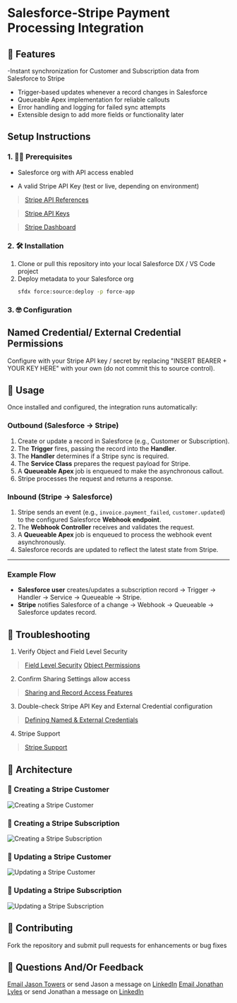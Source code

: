 # Salesforce-Stripe Payment Processing Integration
## 🚀 Features

-Instant synchronization for Customer and Subscription data from Salesforce to Stripe
- Trigger-based updates whenever a record changes in Salesforce  
- Queueable Apex implementation for reliable callouts  
- Error handling and logging for failed sync attempts  
- Extensible design to add more fields or functionality later 

## Setup Instructions

### 1. 🏋️‍♀️ Prerequisites
- Salesforce org with API access enabled

- A valid Stripe API Key (test or live, depending on environment)

>[Stripe API References](https://docs.stripe.com/api)

>[Stripe API Keys](https://docs.stripe.com/keys)

>[Stripe Dashboard](https://dashboard.stripe.com/test/dashboard)


### 2. 🛠️ Installation
   1. Clone or pull this repository into your local Salesforce DX / VS Code project  
   2. Deploy metadata to your Salesforce org  
      ```sh
      sfdx force:source:deploy -p force-app

### 3. 🤓 Configuration
   ## Named Credential/ External Credential Permissions
   Configure with your Stripe API key / secret by replacing "INSERT BEARER + YOUR KEY HERE" with your own (do not commit this to source control).

## 🐎 Usage

Once installed and configured, the integration runs automatically:

### Outbound (Salesforce → Stripe)
1. Create or update a record in Salesforce (e.g., Customer or Subscription).
2. The **Trigger** fires, passing the record into the **Handler**.
3. The **Handler** determines if a Stripe sync is required.
4. The **Service Class** prepares the request payload for Stripe.
5. A **Queueable Apex** job is enqueued to make the asynchronous callout.
6. Stripe processes the request and returns a response.

### Inbound (Stripe → Salesforce)
1. Stripe sends an event (e.g., `invoice.payment_failed`, `customer.updated`) to the configured Salesforce **Webhook endpoint**.
2. The **Webhook Controller** receives and validates the request.
3. A **Queueable Apex** job is enqueued to process the webhook event asynchronously.
4. Salesforce records are updated to reflect the latest state from Stripe.

---

### Example Flow
- **Salesforce user** creates/updates a subscription record → Trigger → Handler → Service → Queueable → Stripe.  
- **Stripe** notifies Salesforce of a change → Webhook → Queueable → Salesforce updates record.


## 🥴 Troubleshooting

   1. Verify Object and Field Level Security
>[Field Level Security](https://help.salesforce.com/s/articleView?id=platform.users_profiles_field_perms.htm&type=5)
>[Object Permissions](https://developer.salesforce.com/docs/atlas.en-us.securityImplGuide.meta/securityImplGuide/users_profiles_object_perms.htm)

   2. Confirm Sharing Settings allow access
>[Sharing and Record Access Features](https://help.salesforce.com/s/articleView?id=platform.managing_the_sharing_model.htm&type=5)

   3. Double-check Stripe API Key and External Credential configuration
>[Defining Named & External Credentials](https://help.salesforce.com/s/articleView?id=platform.external_services_define_named_credential.htm&type=5)

   4. Stripe Support
>[Stripe Support](https://support.stripe.com/)


## 🌭 Architecture

### 🔹 Creating a Stripe Customer
![Creating a Stripe Customer](images/stripe-create-customer.png)

### 🔹 Creating a Stripe Subscription
![Creating a Stripe Subscription](images/stripe-create-subscription.png)

### 🔹 Updating a Stripe Customer
![Updating a Stripe Customer](images/stripe-update-customer.png)

### 🔹 Updating a Stripe Subscription
![Updating a Stripe Subscription](images/stripe-update-subscription.png)



## 💞 Contributing

   Fork the repository and submit pull requests for enhancements or bug fixes

   ## 📨 Questions And/Or Feedback

   [Email Jason Towers](mailto:jasonmtowers@gmail.com) or send Jason a message on [LinkedIn](www.linkedin.com/in/jasonmtowers)
   [Email Jonathan Lyles](jonathan.lyles.linkedin@gmail.com) or send Jonathan a message on [LinkedIn](https://www.linkedin.com/in/jonlyles/)


